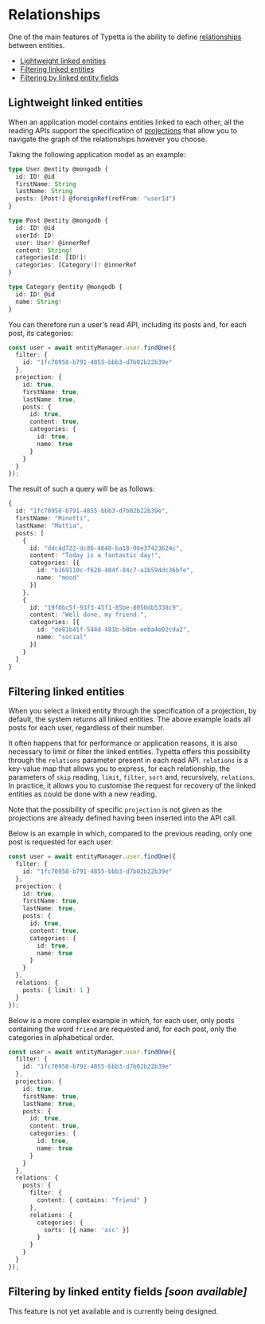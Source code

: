 # Relationships

One of the main features of Typetta is the ability to define [relationships](../data-model/relationships) between entities.

  - [Lightweight linked entities](#lightweight-linked-entities)
  - [Filtering linked entities](#filtering-linked-entities)
  - [Filtering by linked entity fields](#filtering-by-linked-entity-fields-soon-available)

## Lightweight linked entities

When an application model contains entities linked to each other, all the reading APIs support the specification of [projections](projections) that allow you to navigate the graph of the relationships however you choose.

Taking the following application model as an example:

```typescript
type User @entity @mongodb {
  id: ID! @id
  firstName: String
  lastName: String
  posts: [Post!] @foreignRef(refFrom: "userId")
}

type Post @entity @mongodb {
  id: ID! @id
  userId: ID!
  user: User! @innerRef
  content: String!
  categoriesId: [ID!]!
  categories: [Category!]! @innerRef
}

type Category @entity @mongodb {
  id: ID! @id
  name: String!
}
```

You can therefore run a user's read API, including its posts and, for each post, its categories:

```typescript
const user = await entityManager.user.findOne({
  filter: {
    id: "1fc70958-b791-4855-bbb3-d7b02b22b39e"
  },
  projection: {
    id: true,
    firstName: true,
    lastName: true,
    posts: {
      id: true,
      content: true,
      categories: {
        id: true,
        name: true
      }
    }
  }
});
```

The result of such a query will be as follows:
```typescript
{
  id: "1fc70958-b791-4855-bbb3-d7b02b22b39e",
  firstName: "Minotti",
  lastName: "Mattia",
  posts: [
    {
      id: "ddc4d722-dc86-4648-ba18-06e37423624c",
      content: "Today is a fantastic day!",
      categories: [{
        id: "b169110c-f620-404f-84c7-a1b594dc36bfe",
        name: "mood"
      }]
    },
    {
      id: "19f0bc5f-93f3-45f1-85be-8050db5338c9",
      content: "Well done, my friend.",
      categories: [{
        id: "de81b41f-544d-481b-b8be-eeba4e02cda2",
        name: "social"
      }]
    }
  ]
}
```

## Filtering linked entities

When you select a linked entity through the specification of a projection, by default, the system returns all linked entities. The above example loads all posts for each user, regardless of their number.

It often happens that for performance or application reasons, it is also necessary to limit or filter the linked entities. Typetta offers this possibility through the `relations` parameter present in each read API. `relations` is a key-value map that allows you to express, for each relationship, the parameters of `skip` reading, `limit`, `filter`, `sort` and, recursively, `relations`. In practice, it allows you to customise the request for recovery of the linked entities as could be done with a new reading.

Note that the possibility of specific `projection` is not given as the projections are already defined having been inserted into the API call.

Below is an example in which, compared to the previous reading, only one post is requested for each user:

```typescript
const user = await entityManager.user.findOne({
  filter: {
    id: "1fc70958-b791-4855-bbb3-d7b02b22b39e"
  },
  projection: {
    id: true,
    firstName: true,
    lastName: true,
    posts: {
      id: true,
      content: true,
      categories: {
        id: true,
        name: true
      }
    }
  },
  relations: {
    posts: { limit: 1 }
  }
});
```

Below is a more complex example in which, for each user, only posts containing the word ``friend`` are requested and, for each post, only the categories in alphabetical order.

```typescript
const user = await entityManager.user.findOne({
  filter: {
    id: "1fc70958-b791-4855-bbb3-d7b02b22b39e"
  },
  projection: {
    id: true,
    firstName: true,
    lastName: true,
    posts: {
      id: true,
      content: true,
      categories: {
        id: true,
        name: true
      }
    }
  },
  relations: {
    posts: {
      filter: {
        content: { contains: "friend" }
      },
      relations: {
        categories: {
          sorts: [{ name: 'asc' }]
        }
      }
    }
  }
});
```

## Filtering by linked entity fields *[soon available]*

This feature is not yet available and is currently being designed.